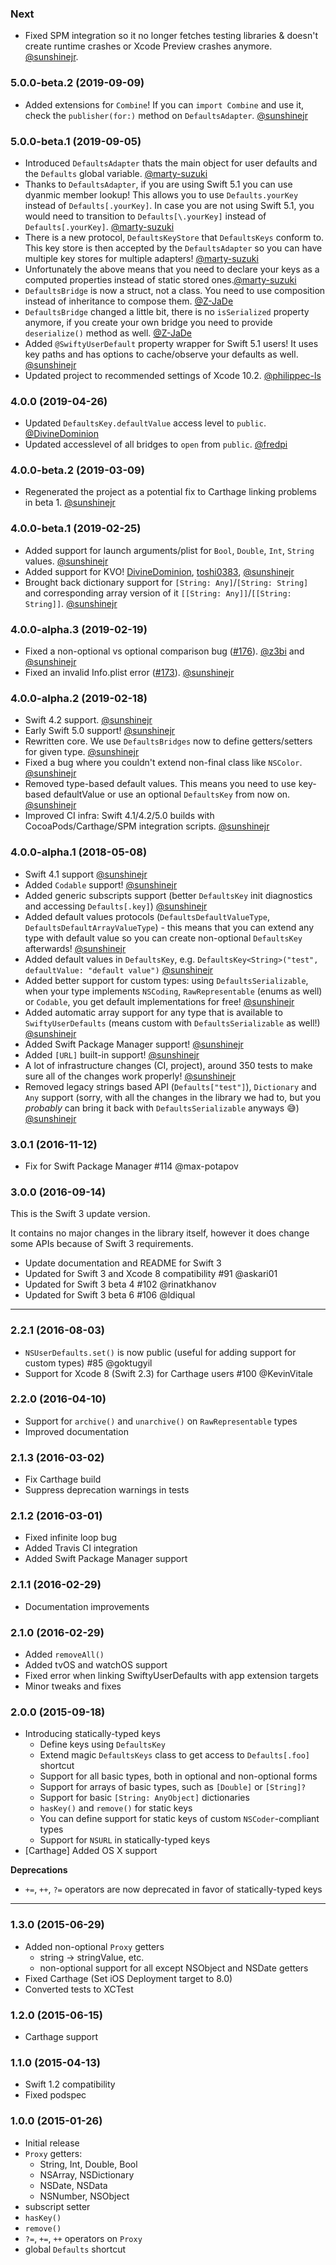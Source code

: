 ### Next

* Fixed SPM integration so it no longer fetches testing libraries & doesn't create runtime crashes or Xcode Preview crashes anymore. [@sunshinejr](https://github.com/sunshinejr).

### 5.0.0-beta.2 (2019-09-09)

* Added extensions for `Combine`! If you can `import Combine` and use it, check the `publisher(for:)` method on `DefaultsAdapter`. [@sunshinejr](https://github.com/sunshinejr)

### 5.0.0-beta.1 (2019-09-05)

* Introduced `DefaultsAdapter` thats the main object for user defaults and the `Defaults` global variable. [@marty-suzuki](https://github.com/marty-suzuki)
* Thanks to `DefaultsAdapter`, if you are using Swift 5.1 you can use dyanmic member lookup! This allows you to use 
`Defaults.yourKey` instead of `Defaults[.yourKey]`. In case you are not using Swift 5.1, you would need to transition to `Defaults[\.yourKey]` instead of `Defaults[.yourKey]`. [@marty-suzuki](https://github.com/marty-suzuki)
* There is a new protocol, `DefaultsKeyStore` that `DefaultsKeys` conform to. This key store is then accepted by the `DefaultsAdapter` so you can have multiple key stores for multiple adapters! [@marty-suzuki](https://github.com/marty-suzuki)
* Unfortunately the above means that you need to declare your keys as a computed properties instead of static stored ones.[@marty-suzuki](https://github.com/marty-suzuki)
* `DefaultsBridge` is now a struct, not a class. You need to use composition instead of inheritance to compose them. [@Z-JaDe](https://github.com/Z-JaDe)
* `DefaultsBridge` changed a little bit, there is no `isSerialized` property anymore, if you create your own bridge you need to provide `deserialize()` method as well. [@Z-JaDe](https://github.com/Z-JaDe)
* Added `@SwiftyUserDefault` property wrapper for Swift 5.1 users! It uses key paths and has options to cache/observe your defaults as well. [@sunshinejr](https://github.com/sunshinejr)
* Updated project to recommended settings of Xcode 10.2. [@philippec-ls](https://github.com/philippec-ls)

### 4.0.0 (2019-04-26)

* Updated `DefaultsKey.defaultValue` access level to `public`. [@DivineDominion](https://github.com/DivineDominion)
* Updated accesslevel of all bridges to `open` from `public`. [@fredpi](https://github.com/fredpi )

### 4.0.0-beta.2 (2019-03-09)

* Regenerated the project as a potential fix to Carthage linking problems in beta 1. [@sunshinejr](https://github.com/sunshinejr)

### 4.0.0-beta.1 (2019-02-25)

* Added support for launch arguments/plist for `Bool`, `Double`, `Int`, `String` values. [@sunshinejr](https://github.com/sunshinejr)
* Added support for KVO! [DivineDominion](https://github.com/DivineDominion), [toshi0383](https://github.com/toshi0383), [@sunshinejr](https://github.com/sunshinejr)
* Brought back dictionary support for `[String: Any]`/`[String: String]` and corresponding array version of it `[[String: Any]]`/`[[String: String]]`. [@sunshinejr](https://github.com/sunshinejr)

### 4.0.0-alpha.3 (2019-02-19)

* Fixed a non-optional vs optional comparison bug ([#176](https://github.com/radex/SwiftyUserDefaults/issues/176)). [@z3bi](https://github.com/z3bi) and [@sunshinejr](https://github.com/sunshinejr)
* Fixed an invalid Info.plist error ([#173](https://github.com/radex/SwiftyUserDefaults/issues/173)). [@sunshinejr](https://github.com/sunshinejr)

### 4.0.0-alpha.2 (2019-02-18)

* Swift 4.2 support. [@sunshinejr](https://github.com/sunshinejr)
* Early Swift 5.0 support! [@sunshinejr](https://github.com/sunshinejr)
* Rewritten core. We use `DefaultsBridges` now to define getters/setters for given type. [@sunshinejr](https://github.com/sunshinejr)
* Fixed a bug where you couldn't extend non-final class like `NSColor`. [@sunshinejr](https://github.com/sunshinejr)
* Removed type-based default values. This means you need to use key-based defaultValue or use an optional `DefaultsKey` from now on. [@sunshinejr](https://github.com/sunshinejr)
* Improved CI infra: Swift 4.1/4.2/5.0 builds with CocoaPods/Carthage/SPM integration scripts. [@sunshinejr](https://github.com/sunshinejr)


### 4.0.0-alpha.1 (2018-05-08)

* Swift 4.1 support [@sunshinejr](https://github.com/sunshinejr)
* Added `Codable` support! [@sunshinejr](https://github.com/sunshinejr)
* Added generic subscripts support (better `DefaultsKey` init diagnostics and accessing `Defaults[.key]`) [@sunshinejr](https://github.com/sunshinejr)
* Added default values protocols (`DefaultsDefaultValueType`, `DefaultsDefaultArrayValueType`) - this means that you can extend any type with default value so you can create non-optional `DefaultsKey` afterwards! [@sunshinejr](https://github.com/sunshinejr)
* Added default values in `DefaultsKey`, e.g. `DefaultsKey<String>("test", defaultValue: "default value")` [@sunshinejr](https://github.com/sunshinejr)
* Added better support for custom types: using `DefaultsSerializable`, when your type implements `NSCoding`, `RawRepresentable` (enums as well) or `Codable`, you get default implementations for free! [@sunshinejr](https://github.com/sunshinejr)
* Added automatic array support for any type that is available to `SwiftyUserDefaults` (means custom with `DefaultsSerializable` as well!) [@sunshinejr](https://github.com/sunshinejr)
* Added Swift Package Manager support! [@sunshinejr](https://github.com/sunshinejr)
* Added `[URL]` built-in support! [@sunshinejr](https://github.com/sunshinejr)
* A lot of infrastructure changes (CI, project), around 350 tests to make sure all of the changes work properly! [@sunshinejr](https://github.com/sunshinejr)
* Removed legacy strings based API (`Defaults["test"]`), `Dictionary` and `Any` support (sorry, with all the changes in the library we had to, but you _probably_ can bring it back with `DefaultsSerializable` anyways 😅) [@sunshinejr](https://github.com/sunshinejr)

### 3.0.1 (2016-11-12)

* Fix for Swift Package Manager #114 @max-potapov

### 3.0.0 (2016-09-14)

This is the Swift 3 update version.

It contains no major changes in the library itself, however it does change some APIs because of Swift 3 requirements.

* Update documentation and README for Swift 3
* Updated for Swift 3 and Xcode 8 compatibility #91 @askari01
* Updated for Swift 3 beta 4 #102 @rinatkhanov
* Updated for Swift 3 beta 6 #106 @ldiqual

---

### 2.2.1 (2016-08-03)

* `NSUserDefaults.set()` is now public (useful for adding support for custom types) #85 @goktugyil
* Support for Xcode 8 (Swift 2.3) for Carthage users #100 @KevinVitale

### 2.2.0 (2016-04-10)

* Support for `archive()` and `unarchive()` on `RawRepresentable` types
* Improved documentation

### 2.1.3 (2016-03-02)

* Fix Carthage build
* Suppress deprecation warnings in tests

### 2.1.2 (2016-03-01)

* Fixed infinite loop bug
* Added Travis CI integration
* Added Swift Package Manager support

### 2.1.1 (2016-02-29)

* Documentation improvements

### 2.1.0 (2016-02-29)

* Added `removeAll()`
* Added tvOS and watchOS support
* Fixed error when linking SwiftyUserDefaults with app extension targets
* Minor tweaks and fixes

### 2.0.0 (2015-09-18)

* Introducing statically-typed keys
  * Define keys using `DefaultsKey`
  * Extend magic `DefaultsKeys` class to get access to `Defaults[.foo]` shortcut
  * Support for all basic types, both in optional and non-optional forms
  * Support for arrays of basic types, such as `[Double]` or `[String]?`
  * Support for basic `[String: AnyObject]` dictionaries
  * `hasKey()` and `remove()` for static keys
  * You can define support for static keys of custom `NSCoder`-compliant types
  * Support for `NSURL` in statically-typed keys
* [Carthage] Added OS X support

**Deprecations**

* `+=`, `++`, `?=` operators are now deprecated in favor of statically-typed keys

---

### 1.3.0 (2015-06-29)

* Added non-optional `Proxy` getters
  * string -> stringValue, etc.
  * non-optional support for all except NSObject and NSDate getters
* Fixed Carthage (Set iOS Deployment target to 8.0)
* Converted tests to XCTest

### 1.2.0 (2015-06-15)

* Carthage support

### 1.1.0 (2015-04-13)

* Swift 1.2 compatibility
* Fixed podspec

### 1.0.0 (2015-01-26)

* Initial release
* `Proxy` getters:
  * String, Int, Double, Bool
  * NSArray, NSDictionary
  * NSDate, NSData
  * NSNumber, NSObject
* subscript setter
* `hasKey()`
* `remove()`
* `?=`, `+=`, `++` operators on `Proxy`
* global `Defaults` shortcut

